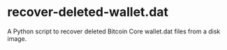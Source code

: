 # recover-deleted-wallet.dat
A Python script to recover deleted Bitcoin Core wallet.dat files from a disk image.
